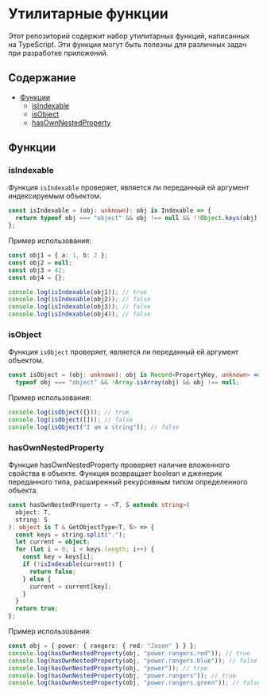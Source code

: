 # Утилитарные функции

Этот репозиторий содержит набор утилитарных функций, написанных на TypeScript. Эти функции могут быть полезны для различных задач при разработке приложений.

## Содержание

- [Функции](#Функции)
  - [isIndexable](#isIndexable)
  - [isObject](#isObject)
  - [hasOwnNestedProperty](#hasOwnNestedProperty)

## Функции

### isIndexable

Функция `isIndexable` проверяет, является ли переданный ей аргумент индексируемым объектом.

```typescript
const isIndexable = (obj: unknown): obj is Indexable => {
  return typeof obj === "object" && obj !== null && !!Object.keys(obj).length;
};
```

Пример использования:

```typescript
const obj1 = { a: 1, b: 2 };
const obj2 = null;
const obj3 = 42;
const obj4 = {};

console.log(isIndexable(obj1)); // true
console.log(isIndexable(obj2)); // false
console.log(isIndexable(obj3)); // false
console.log(isIndexable(obj4)); // false
```

### isObject

Функция `isObject` проверяет, является ли переданный ей аргумент объектом.

```typescript
const isObject = (obj: unknown): obj is Record<PropertyKey, unknown> =>
  typeof obj === "object" && !Array.isArray(obj) && obj !== null;
```

Пример использования:

```typescript
console.log(isObject({})); // true
console.log(isObject([])); // false
console.log(isObject("I am a string")); // false
```

### hasOwnNestedProperty

Функция hasOwnNestedProperty проверяет наличие вложенного свойства в объекте. Функция возвращает boolean и дженерик переданного типа, расширенный рекурсивным типом определенного объекта.

```typescript
const hasOwnNestedProperty = <T, S extends string>(
  object: T,
  string: S
): object is T & GetObjectType<T, S> => {
  const keys = string.split(".");
  let current = object;
  for (let i = 0; i < keys.length; i++) {
    const key = keys[i];
    if (!isIndexable(current)) {
      return false;
    } else {
      current = current[key];
    }
  }
  return true;
};
```

Пример использования:

```typescript
const obj = { power: { rangers: { red: "Jason" } } };
console.log(hasOwnNestedProperty(obj, "power.rangers.red")); // true
console.log(hasOwnNestedProperty(obj, "power.rangers.blue")); // false
console.log(hasOwnNestedProperty(obj, "power")); // true
console.log(hasOwnNestedProperty(obj, "power.rangers")); // true
console.log(hasOwnNestedProperty(obj, "power.rangers.green")); // false
```
